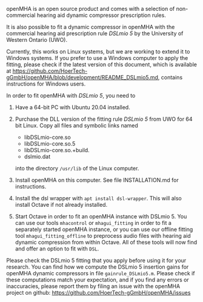 openMHA is an open source product and comes with a selection of
non-commercial hearing aid dynamic compressor prescription rules.

It is also possible to fit a dynamic compressor in openMHA with the
commercial hearing aid prescription rule *DSLmio 5* by the University of
Western Ontario (UWO).

Currently, this works on Linux systems, but we are working to extend it to
Windows systems.  If you prefer to use a Windows computer to apply the fitting,
please check if the latest version of this document, which is available at
https://github.com/HoerTech-gGmbH/openMHA/blob/development/README_DSLmio5.md,
contains instructions for Windows users.

In order to fit openMHA with *DSLmio 5*, you need to

1) Have a 64-bit PC with Ubuntu 20.04 installed.
2) Purchase the DLL version of the fitting rule *DSLmio 5* from UWO for 64 bit
   Linux.  Copy all files and symbolic links named 
   - libDSLmio-core.so
   - libDSLmio-core.so.5
   - libDSLmio-core.so.<Version>+build.<BuildNo>
   - dslmio.dat

   into the directory `/usr/lib` of the Linux computer.
3) Install openMHA on this computer.  See file INSTALLATION.md for instructions.
4) Install the dsl wrapper with `apt install dsl-wrapper`. This will also
   install Octave if not already installed.
5) Start Octave in order to fit an openMHA instance with DSLmio 5.  You can use
   our tools `mhacontrol` or `mhagui_fitting` in order to fit a separately
   started openMHA instance, or you can use our offline fitting tool
   `mhagui_fitting_offline` to preprocess audio files with hearing aid dynamic
   compression from within Octave.  All of these tools will now find and offer
   an option to fit with `DSL`.

Please check the DSLmio 5 fitting that you apply before using it for your
research. You can find how we compute the DSLmio 5 insertion gains for openMHA
dynamic compressors in file `gainrule_DSLmio5.m`.  Please
check if these computations match your expectation, and if you find any errors
or inaccuracies, please report them by filing an issue with the openMHA project
on github: https://github.com/HoerTech-gGmbH/openMHA/issues
